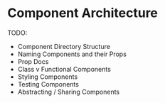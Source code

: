 # Component Architecture

TODO:

- Component Directory Structure
- Naming Components and their Props
- Prop Docs
- Class v Functional Components
- Styling Components
- Testing Components
- Abstracting / Sharing Components
